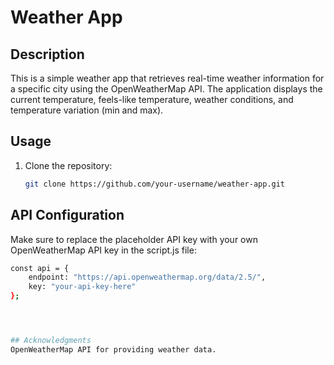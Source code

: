 # Weather App

## Description

This is a simple weather app that retrieves real-time weather information for a specific city using the OpenWeatherMap API. The application displays the current temperature, feels-like temperature, weather conditions, and temperature variation (min and max).

## Usage

1. Clone the repository:

   ```bash
   git clone https://github.com/your-username/weather-app.git

## API Configuration
Make sure to replace the placeholder API key with your own OpenWeatherMap API key in the script.js file:

```bash
const api = {
    endpoint: "https://api.openweathermap.org/data/2.5/",
    key: "your-api-key-here"
};




## Acknowledgments
OpenWeatherMap API for providing weather data.





